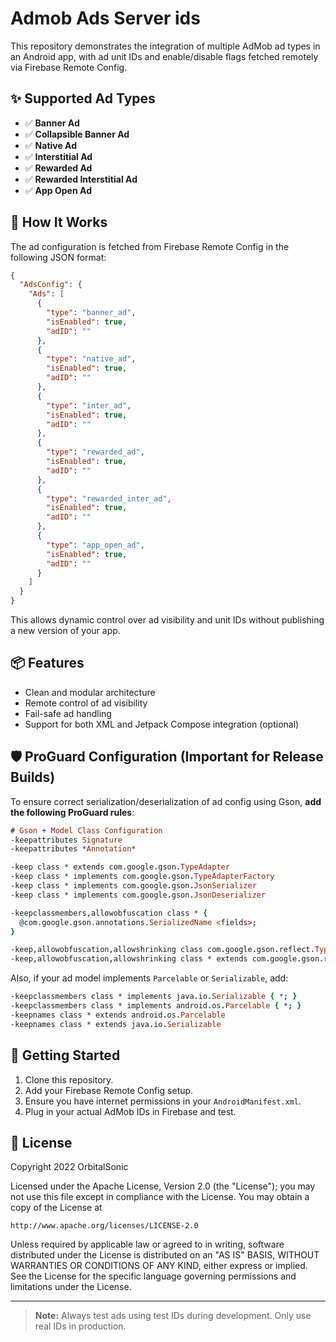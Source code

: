 # Admob Ads Server ids

This repository demonstrates the integration of multiple AdMob ad types in an Android app, with ad unit IDs and enable/disable flags fetched remotely via Firebase Remote Config.

## ✨ Supported Ad Types

- ✅ **Banner Ad**
- ✅ **Collapsible Banner Ad**
- ✅ **Native Ad**
- ✅ **Interstitial Ad**
- ✅ **Rewarded Ad**
- ✅ **Rewarded Interstitial Ad**
- ✅ **App Open Ad**

## 🔧 How It Works

The ad configuration is fetched from Firebase Remote Config in the following JSON format:

```json
{
  "AdsConfig": {
    "Ads": [
      {
        "type": "banner_ad",
        "isEnabled": true,
        "adID": ""
      },
      {
        "type": "native_ad",
        "isEnabled": true,
        "adID": ""
      },
      {
        "type": "inter_ad",
        "isEnabled": true,
        "adID": ""
      },
      {
        "type": "rewarded_ad",
        "isEnabled": true,
        "adID": ""
      },
      {
        "type": "rewarded_inter_ad",
        "isEnabled": true,
        "adID": ""
      },
      {
        "type": "app_open_ad",
        "isEnabled": true,
        "adID": ""
      }
    ]
  }
}
```

This allows dynamic control over ad visibility and unit IDs without publishing a new version of your app.

## 📦 Features

- Clean and modular architecture
- Remote control of ad visibility
- Fail-safe ad handling
- Support for both XML and Jetpack Compose integration (optional)

## 🛡️ ProGuard Configuration (Important for Release Builds)

To ensure correct serialization/deserialization of ad config using Gson, **add the following ProGuard rules**:

```pro
# Gson + Model Class Configuration
-keepattributes Signature
-keepattributes *Annotation*

-keep class * extends com.google.gson.TypeAdapter
-keep class * implements com.google.gson.TypeAdapterFactory
-keep class * implements com.google.gson.JsonSerializer
-keep class * implements com.google.gson.JsonDeserializer

-keepclassmembers,allowobfuscation class * {
  @com.google.gson.annotations.SerializedName <fields>;
}

-keep,allowobfuscation,allowshrinking class com.google.gson.reflect.TypeToken
-keep,allowobfuscation,allowshrinking class * extends com.google.gson.reflect.TypeToken
```

Also, if your ad model implements `Parcelable` or `Serializable`, add:

```pro
-keepclassmembers class * implements java.io.Serializable { *; }
-keepclassmembers class * implements android.os.Parcelable { *; }
-keepnames class * extends android.os.Parcelable
-keepnames class * extends java.io.Serializable
```

## 🚀 Getting Started

1. Clone this repository.
2. Add your Firebase Remote Config setup.
3. Ensure you have internet permissions in your `AndroidManifest.xml`.
4. Plug in your actual AdMob IDs in Firebase and test.

## 📄 License

Copyright 2022 OrbitalSonic

Licensed under the Apache License, Version 2.0 (the "License");
you may not use this file except in compliance with the License.
You may obtain a copy of the License at

    http://www.apache.org/licenses/LICENSE-2.0

Unless required by applicable law or agreed to in writing, software
distributed under the License is distributed on an "AS IS" BASIS,
WITHOUT WARRANTIES OR CONDITIONS OF ANY KIND, either express or implied.
See the License for the specific language governing permissions and
limitations under the License.

---

> **Note:** Always test ads using test IDs during development. Only use real IDs in production.